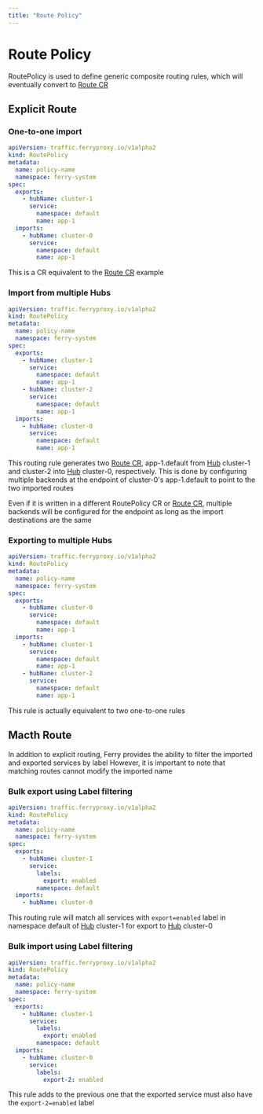 ```yaml
---
title: "Route Policy"
---
```


# Route Policy

RoutePolicy is used to define generic composite routing rules, which will eventually convert to [Route CR][1]

## Explicit Route
### One-to-one import

``` yaml
apiVersion: traffic.ferryproxy.io/v1alpha2
kind: RoutePolicy
metadata:
  name: policy-name
  namespace: ferry-system
spec:
  exports:
    - hubName: cluster-1
      service:
        namespace: default
        name: app-1
  imports:
    - hubName: cluster-0
      service:
        namespace: default
        name: app-1
```
This is a CR equivalent to the [Route CR][1] example

### Import from multiple Hubs

``` yaml
apiVersion: traffic.ferryproxy.io/v1alpha2
kind: RoutePolicy
metadata:
  name: policy-name
  namespace: ferry-system
spec:
  exports:
    - hubName: cluster-1
      service:
        namespace: default
        name: app-1
    - hubName: cluster-2
      service:
        namespace: default
        name: app-1
  imports:
    - hubName: cluster-0
      service:
        namespace: default
        name: app-1
```

This routing rule generates two [Route CR][1], 
app-1.default from [Hub][2] cluster-1 and cluster-2 into [Hub][2] cluster-0, respectively. 
This is done by configuring multiple backends at the endpoint of cluster-0's app-1.default to point to the two imported routes

Even if it is written in a different RoutePolicy CR or [Route CR][1], multiple backends will be configured for the endpoint as long as the import destinations are the same

### Exporting to multiple Hubs

``` yaml
apiVersion: traffic.ferryproxy.io/v1alpha2
kind: RoutePolicy
metadata:
  name: policy-name
  namespace: ferry-system
spec:
  exports:
    - hubName: cluster-0
      service:
        namespace: default
        name: app-1
  imports:
    - hubName: cluster-1
      service:
        namespace: default
        name: app-1
    - hubName: cluster-2
      service:
        namespace: default
        name: app-1
```

This rule is actually equivalent to two one-to-one rules

## Macth Route

In addition to explicit routing, Ferry provides the ability to filter the imported and exported services by label
However, it is important to note that matching routes cannot modify the imported name

### Bulk export using Label filtering
``` yaml
apiVersion: traffic.ferryproxy.io/v1alpha2
kind: RoutePolicy
metadata:
  name: policy-name
  namespace: ferry-system
spec:
  exports:
    - hubName: cluster-1
      service:
        labels:
          export: enabled
        namespace: default
  imports:
    - hubName: cluster-0
```

This routing rule will match all services with `export=enabled` label in namespace default of [Hub][2] cluster-1 for export to [Hub][2] cluster-0

### Bulk import using Label filtering
``` yaml
apiVersion: traffic.ferryproxy.io/v1alpha2
kind: RoutePolicy
metadata:
  name: policy-name
  namespace: ferry-system
spec:
  exports:
    - hubName: cluster-1
      service:
        labels:
          export: enabled
        namespace: default
  imports:
    - hubName: cluster-0
      service:
        labels:
          export-2: enabled
```

This rule adds to the previous one that the exported service must also have the `export-2=enabled` label

[1]: ./route
[2]: ./hub